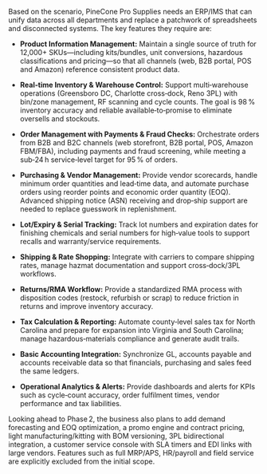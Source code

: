 Based on the scenario, PineCone Pro Supplies needs an ERP/IMS that can
unify data across all departments and replace a patchwork of
spreadsheets and disconnected systems. The key features they require
are:

- **Product Information Management:** Maintain a single source of
    truth for 12,000+ SKUs—including kits/bundles, unit conversions,
    hazardous classifications and pricing—so that all channels (web, B2B
    portal, POS and Amazon) reference consistent product data.

- **Real‑time Inventory & Warehouse Control:** Support multi‑warehouse
    operations (Greensboro DC, Charlotte cross‑dock, Reno 3PL) with
    bin/zone management, RF scanning and cycle counts. The goal is 98 %
    inventory accuracy and reliable available‑to‑promise to eliminate
    oversells and stockouts.

- **Order Management with Payments & Fraud Checks:** Orchestrate
    orders from B2B and B2C channels (web storefront, B2B portal, POS,
    Amazon FBM/FBA), including payments and fraud screening, while
    meeting a sub‑24 h service‑level target for 95 % of orders.

- **Purchasing & Vendor Management:** Provide vendor scorecards,
    handle minimum order quantities and lead‑time data, and automate
    purchase orders using reorder points and economic order quantity
    (EOQ). Advanced shipping notice (ASN) receiving and drop‑ship
    support are needed to replace guesswork in replenishment.

- **Lot/Expiry & Serial Tracking:** Track lot numbers and expiration
    dates for finishing chemicals and serial numbers for high‑value
    tools to support recalls and warranty/service requirements.

- **Shipping & Rate Shopping:** Integrate with carriers to compare
    shipping rates, manage hazmat documentation and support
    cross‑dock/3PL workflows.

- **Returns/RMA Workflow:** Provide a standardized RMA process with
    disposition codes (restock, refurbish or scrap) to reduce friction
    in returns and improve inventory accuracy.

- **Tax Calculation & Reporting:** Automate county‑level sales tax for
    North Carolina and prepare for expansion into Virginia and South
    Carolina; manage hazardous‑materials compliance and generate audit
    trails.

- **Basic Accounting Integration:** Synchronize GL, accounts payable
    and accounts receivable data so that financials, purchasing and
    sales feed the same ledgers.

- **Operational Analytics & Alerts:** Provide dashboards and alerts
    for KPIs such as cycle‑count accuracy, order fulfilment times,
    vendor performance and tax liabilities.

Looking ahead to Phase 2, the business also plans to add demand
forecasting and EOQ optimization, a promo engine and contract pricing,
light manufacturing/kitting with BOM versioning, 3PL bidirectional
integration, a customer service console with SLA timers and EDI links
with large vendors. Features such as full MRP/APS, HR/payroll and field
service are explicitly excluded from the initial scope.
